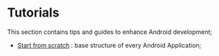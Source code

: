 # Tutorials
This section contains tips and guides to enhance Android development;

- [Start from scratch](https://github.com/FabrizioCaldarelli/Android-Cookbook/blob/master/Topics/Tutorials/Start%20from%20scratch.md) : base structure of every Android Application;

